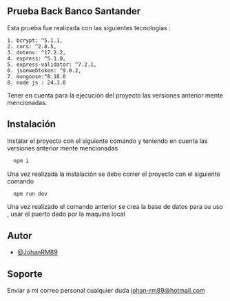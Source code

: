 
## Prueba Back Banco Santander 

Esta prueba fue realizada con las siguientes  tecnologias :

    1. bcrypt: ^5.1.1,
    2. cors: ^2.8.5,
    3. dotenv: ^17.2.2,
    4. express: ^5.1.0,
    5. express-validator: ^7.2.1,
    6. jsonwebtoken: ^9.0.2,
    7. mongoose:^8.18.0
    8. node js : 24.3.0

Tener en cuenta para la ejecución del proyecto las versiones anterior mente mencionadas.




## Instalación

Instalar el proyecto con el siguiente comando y teniendo en cuenta las versiones anterior mente mencionadas

```bash
  npm i 
```

Una vez realizada la instalación se debe correr el proyecto con el siguiente comando 

```bash
  npm run dev 
```
Una vez realizado el comando anterior se crea la base de datos para su uso , usar el puerto dado por la maquina local 
## Autor 

- [@JohanRM89](https://github.com/JohanRM89)



## Soporte

Enviar a mi correo personal cualquier duda johan-rm89@hotmail.com


